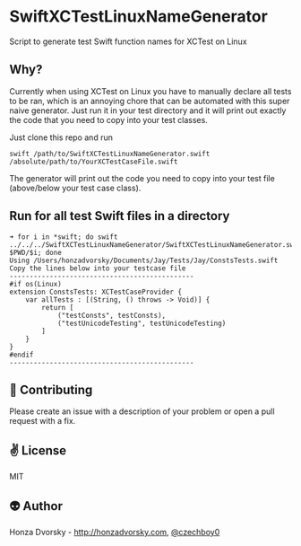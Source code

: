 # SwiftXCTestLinuxNameGenerator
Script to generate test Swift function names for XCTest on Linux

## Why?
Currently when using XCTest on Linux you have to manually declare all tests to be ran, which is an annoying chore that can be automated with this super naive generator. Just run it in your test directory and it will print out exactly the code that you need to copy into your test classes.

Just clone this repo and run
```
swift /path/to/SwiftXCTestLinuxNameGenerator.swift /absolute/path/to/YourXCTestCaseFile.swift
```

The generator will print out the code you need to copy into your test file (above/below your test case class).

## Run for all test Swift files in a directory

```
➜ for i in *swift; do swift ../../../SwiftXCTestLinuxNameGenerator/SwiftXCTestLinuxNameGenerator.swift $PWD/$i; done
Using /Users/honzadvorsky/Documents/Jay/Tests/Jay/ConstsTests.swift
Copy the lines below into your testcase file
----------------------------------------------
#if os(Linux)
extension ConstsTests: XCTestCaseProvider {
    var allTests : [(String, () throws -> Void)] {
        return [
            ("testConsts", testConsts),
            ("testUnicodeTesting", testUnicodeTesting)
        ]
    }
}
#endif
----------------------------------------------
```

:gift_heart: Contributing
------------
Please create an issue with a description of your problem or open a pull request with a fix.

:v: License
-------
MIT

:alien: Author
------
Honza Dvorsky - http://honzadvorsky.com, [@czechboy0](http://twitter.com/czechboy0)



